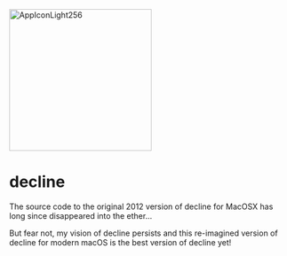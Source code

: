 
<img width="256" height="256" alt="AppIconLight256" src="https://github.com/user-attachments/assets/e77cd73e-bb26-459d-b1d7-e94b1a170e24" />

# decline

The source code to the original 2012 version of decline for MacOSX has long since disappeared into the ether...

But fear not, my vision of decline persists and this re-imagined version of decline for modern macOS is the best version of decline yet!
